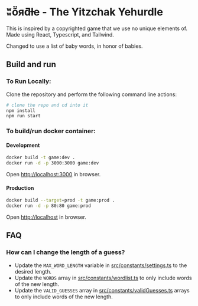 # ʬṏяƌƚе - The Yitzchak Yehurdle

This is inspired by a copyrighted game that we use no unique elements of. Made using React, Typescript, and Tailwind.

Changed to use a list of baby words, in honor of babies.

## Build and run

### To Run Locally:

Clone the repository and perform the following command line actions:

```bash
# clone the repo and cd into it
npm install
npm run start
```

### To build/run docker container:

#### Development

```bash
docker build -t game:dev .
docker run -d -p 3000:3000 game:dev
```

Open [http://localhost:3000](http://localhost:3000) in browser.

#### Production

```bash
docker build --target=prod -t game:prod .
docker run -d -p 80:80 game:prod
```

Open [http://localhost](http://localhost) in browser.

## FAQ

### How can I change the length of a guess?

- Update the `MAX_WORD_LENGTH` variable in [src/constants/settings.ts](src/constants/settings.ts) to the desired length.
- Update the `WORDS` array in [src/constants/wordlist.ts](src/constants/wordlist.ts) to only include words of the new length.
- Update the `VALID_GUESSES` array in [src/constants/validGuesses.ts](src/constants/validGuesses.ts) arrays to only include words of the new length.
